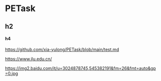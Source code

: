 # PETask

## h2

#### h4

https://github.com/xia-yulong/PETask/blob/main/test.md

https://www.jlu.edu.cn/

https://img2.baidu.com/it/u=3024878745,545382191&fm=26&fmt=auto&gp=0.jpg